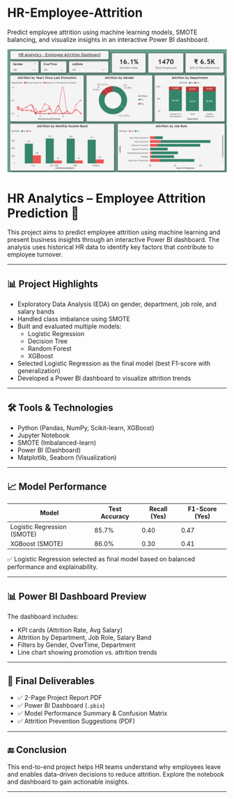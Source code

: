 # HR-Employee-Attrition
Predict employee attrition using machine learning models, SMOTE balancing, and visualize insights in an interactive Power BI dashboard.

![](Dashboard.png)

# HR Analytics – Employee Attrition Prediction 🚀

This project aims to predict employee attrition using machine learning and present business insights through an interactive Power BI dashboard. The analysis uses historical HR data to identify key factors that contribute to employee turnover.

---

## 📊 Project Highlights

- Exploratory Data Analysis (EDA) on gender, department, job role, and salary bands
- Handled class imbalance using SMOTE
- Built and evaluated multiple models:
  - Logistic Regression
  - Decision Tree
  - Random Forest
  - XGBoost
- Selected Logistic Regression as the final model (best F1-score with generalization)
- Developed a Power BI dashboard to visualize attrition trends

---

## 🛠️ Tools & Technologies

- Python (Pandas, NumPy, Scikit-learn, XGBoost)
- Jupyter Notebook
- SMOTE (Imbalanced-learn)
- Power BI (Dashboard)
- Matplotlib, Seaborn (Visualization)

---

## 📈 Model Performance

| Model               | Test Accuracy | Recall (Yes) | F1-Score (Yes) |
|--------------------|----------------|--------------|----------------|
| Logistic Regression (SMOTE) | 85.7%         | 0.40         | 0.47   |
| XGBoost (SMOTE)     | 86.0%         | 0.30         | 0.41           |

✅ Logistic Regression selected as final model based on balanced performance and explainability.

---

## 📊 Power BI Dashboard Preview

The dashboard includes:
- KPI cards (Attrition Rate, Avg Salary)
- Attrition by Department, Job Role, Salary Band
- Filters by Gender, OverTime, Department
- Line chart showing promotion vs. attrition trends



---

## 📄 Final Deliverables

- ✅ 2-Page Project Report PDF
- ✅ Power BI Dashboard (`.pbix`)
- ✅ Model Performance Summary & Confusion Matrix
- ✅ Attrition Prevention Suggestions (PDF)

---

## 🔚 Conclusion

This end-to-end project helps HR teams understand why employees leave and enables data-driven decisions to reduce attrition. Explore the notebook and dashboard to gain actionable insights.

---
